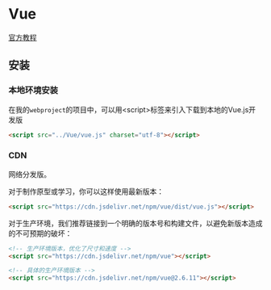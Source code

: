 # Vue

[官方教程](https://cn.vuejs.org/v2/guide/)

## 安装

### 本地环境安装

在我的`webproject`的项目中，可以用\<script>标签来引入下载到本地的Vue.js开发版

```html
<script src="../Vue/vue.js" charset="utf-8"></script>
```

### CDN

网络分发版。

对于制作原型或学习，你可以这样使用最新版本：
```html
<script src="https://cdn.jsdelivr.net/npm/vue/dist/vue.js"></script>
```

对于生产环境，我们推荐链接到一个明确的版本号和构建文件，以避免新版本造成的不可预期的破坏：
```html
<!-- 生产环境版本，优化了尺寸和速度 -->
<script src="https://cdn.jsdelivr.net/npm/vue"></script>

<!-- 具体的生产环境版本 -->
<script src="https://cdn.jsdelivr.net/npm/vue@2.6.11"></script>
```




